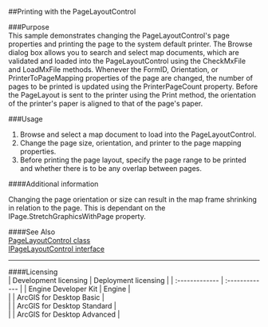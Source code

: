 ##Printing with the PageLayoutControl

###Purpose  
This sample demonstrates changing the PageLayoutControl's page properties and printing the page to the system default printer. The Browse dialog box allows you to search and select map documents, which are validated and loaded into the PageLayoutControl using the CheckMxFile and LoadMxFile methods. Whenever the FormID, Orientation, or PrinterToPageMapping properties of the page are changed, the number of pages to be printed is updated using the PrinterPageCount property. Before the PageLayout is sent to the printer using the Print method, the orientation of the printer's paper is aligned to that of the page's paper.   


###Usage
1. Browse and select a map document to load into the PageLayoutControl.   
1. Change the page size, orientation, and printer to the page mapping properties.   
1. Before printing the page layout, specify the page range to be printed and whether there is to be any overlap between pages.   





####Additional information  
<div xmlns="http://www.w3.org/1999/xhtml" xmlns:my="http://schemas.microsoft.com/office/infopath/2003/myXSD/2006-02-10T23:25:53">Changing the page orientation or size can result in the map frame shrinking in relation to the page. This is dependant on the IPage.StretchGraphicsWithPage property. </div>  


####See Also  
[PageLayoutControl class](http://desktop.arcgis.com/search/?q=PageLayoutControl%20class&p=0&language=en&product=arcobjects-sdk-dotnet&version=&n=15&collection=help)  
[IPageLayoutControl interface](http://desktop.arcgis.com/search/?q=IPageLayoutControl%20interface&p=0&language=en&product=arcobjects-sdk-dotnet&version=&n=15&collection=help)  


---------------------------------

####Licensing  
| Development licensing | Deployment licensing | 
| :------------- | :------------- | 
| Engine Developer Kit | Engine |  
|  | ArcGIS for Desktop Basic |  
|  | ArcGIS for Desktop Standard |  
|  | ArcGIS for Desktop Advanced |  



